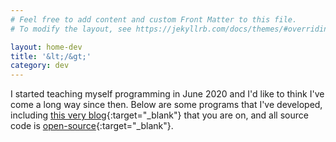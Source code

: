 ```yaml
---
# Feel free to add content and custom Front Matter to this file.
# To modify the layout, see https://jekyllrb.com/docs/themes/#overriding-theme-defaults

layout: home-dev
title: '&lt;/&gt;'
category: dev
---
```


I started teaching myself programming in June 2020 and I'd like to think I've come a long way since then. Below are some programs that I've developed, including [this very blog](https://jinyoung.xyz/dev/2020/09/15/jinyoungxyz.html){:target="_blank"} that you are on, and all source code is [open-source](https://github.com/jinyoungch0i){:target="_blank"}.
